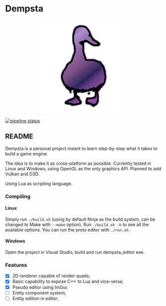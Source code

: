 # Dempsta

<center><img src="media/dempsta_icon.png" height="300"></center>

[![pipeline status](https://gitlab.com/mrcoalp/dempsta-engine/badges/master/pipeline.svg)](https://gitlab.com/mrcoalp/dempsta-engine/commits/master)

## README

Dempsta is a personal project meant to learn step-by-step what it takes to build a game engine.

The idea is to make it as cross-platform as possible. Currently tested in Linux and Windows, using OpenGL as the only graphics API. Planned to add Vulkan and D3D.

Using Lua as scripting language.

### Compiling

#### Linux

Simply run `./build.sh` (using by default Ninja as the build system, can be changed to Make with `--make` option). Run `./build.sh -h` to see all the available options. You can run the proto editor with `./run.sh` .

#### Windows

Open the project in Visual Studio, build and run dempsta_editor exe.

### Features

* [x] 2D renderer capable of render quads; 
* [x] Basic capability to expose C++ to Lua and vice-versa; 
* [x] Pseudo editor using ImGui; 
* [ ] Entity component system; 
* [ ] Entity edition in editor; 
